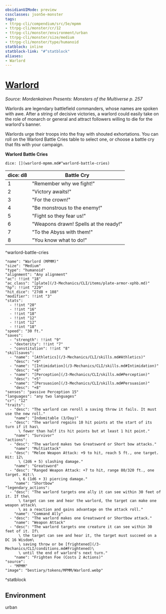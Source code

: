 ```yaml
---
obsidianUIMode: preview
cssclasses: json5e-monster
tags:
- ttrpg-cli/compendium/src/5e/mpmm
- ttrpg-cli/monster/cr/12
- ttrpg-cli/monster/environment/urban
- ttrpg-cli/monster/size/medium
- ttrpg-cli/monster/type/humanoid
statblock: inline
statblock-link: "#^statblock"
aliases:
- Warlord
---
```

# [Warlord](3-Mechanics\CLI\bestiary\humanoid/warlord-mpmm.md)
*Source: Mordenkainen Presents: Monsters of the Multiverse p. 257*  

Warlords are legendary battlefield commanders, whose names are spoken with awe. After a string of decisive victories, a warlord could easily take on the role of monarch or general and attract followers willing to die for the warlord's banner.

Warlords urge their troops into the fray with shouted exhortations. You can roll on the Warlord Battle Cries table to select one, or choose a battle cry that fits with your campaign.

**Warlord Battle Cries**

`dice: [](warlord-mpmm.md#^warlord-battle-cries)`

| dice: d8 | Battle Cry |
|----------|------------|
| 1 | "Remember why we fight!" |
| 2 | "Victory awaits!" |
| 3 | "For the crown!" |
| 4 | "Be monstrous to the enemy!" |
| 5 | "Fight so they fear us!" |
| 6 | "Weapons drawn! Spells at the ready!" |
| 7 | "To the Abyss with them!" |
| 8 | "You know what to do!" |
^warlord-battle-cries

```statblock
"name": "Warlord (MPMM)"
"size": "Medium"
"type": "humanoid"
"alignment": "Any alignment"
"ac": !!int "18"
"ac_class": "[plate](/3-Mechanics/CLI/items/plate-armor-xphb.md)"
"hp": !!int "229"
"hit_dice": "27d8 + 108"
"modifier": !!int "3"
"stats":
  - !!int "20"
  - !!int "16"
  - !!int "18"
  - !!int "12"
  - !!int "12"
  - !!int "18"
"speed": "30 ft."
"saves":
  - "strength": !!int "9"
  - "dexterity": !!int "7"
  - "constitution": !!int "8"
"skillsaves":
  - "name": "[Athletics](/3-Mechanics/CLI/skills.md#Athletics)"
    "desc": "+9"
  - "name": "[Intimidation](/3-Mechanics/CLI/skills.md#Intimidation)"
    "desc": "+8"
  - "name": "[Perception](/3-Mechanics/CLI/skills.md#Perception)"
    "desc": "+5"
  - "name": "[Persuasion](/3-Mechanics/CLI/skills.md#Persuasion)"
    "desc": "+8"
"senses": "passive Perception 15"
"languages": "any two languages"
"cr": "12"
"traits":
  - "desc": "The warlord can reroll a saving throw it fails. It must use the new roll."
    "name": "Indomitable (3/Day)"
  - "desc": "The warlord regains 10 hit points at the start of its turn if it has\
      \ fewer than half its hit points but at least 1 hit point."
    "name": "Survivor"
"actions":
  - "desc": "The warlord makes two Greatsword or Short bow attacks."
    "name": "Multiattack"
  - "desc": "Melee Weapon Attack: +9 to hit, reach 5 ft., one target. Hit: 12\
      \ (2d6 + 5) slashing damage."
    "name": "Greatsword"
  - "desc": "Ranged Weapon Attack: +7 to hit, range 80/320 ft., one target. Hit:\
      \ 6 (1d6 + 3) piercing damage."
    "name": "Shortbow"
"legendary_actions":
  - "desc": "The warlord targets one ally it can see within 30 feet of it. If the\
      \ target can see and hear the warlord, the target can make one weapon attack\
      \ as a reaction and gains advantage on the attack roll."
    "name": "Command Ally"
  - "desc": "The warlord makes one Greatsword or Shortbow attack."
    "name": "Weapon Attack"
  - "desc": "The warlord targets one creature it can see within 30 feet of it. If\
      \ the target can see and hear it, the target must succeed on a DC 16 Wisdom\
      \ saving throw or be [frightened](/3-Mechanics/CLI/conditions.md#Frightened)\
      \ until the end of warlord's next turn."
    "name": "Frighten Foe (Costs 2 Actions)"
"source":
  - "MPMM"
"image": "bestiary/tokens/MPMM/Warlord.webp"
```
^statblock

## Environment

urban